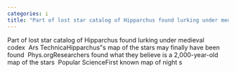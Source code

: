 ```yaml
---
categories: i
title: "Part of lost star catalog of Hipparchus found lurking under medieval codex  Ars Technica"
---
```

Part of lost star catalog of Hipparchus found lurking under medieval codex&nbsp;&nbsp;Ars TechnicaHipparchus"s map of the stars may finally have been found&nbsp;&nbsp;Phys.orgResearchers found what they believe is a 2,000-year-old map of the stars&nbsp;&nbsp;Popular ScienceFirst known map of night s